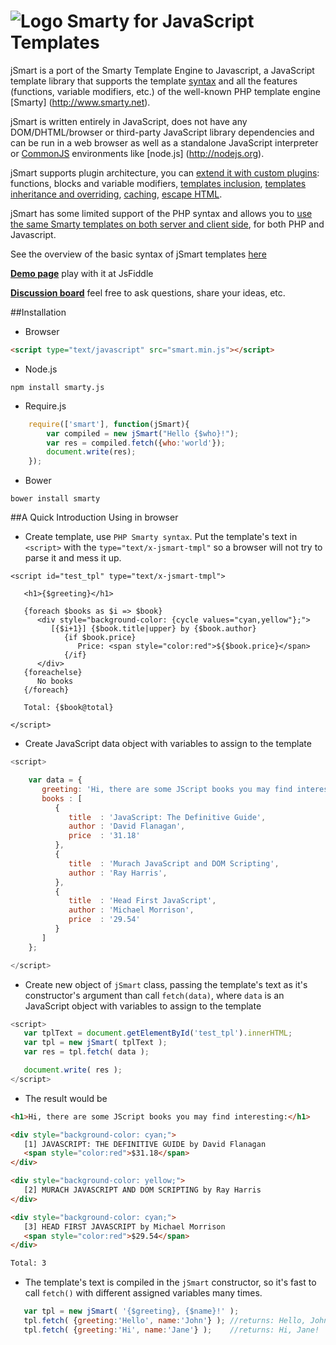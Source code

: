 # ![Logo](https://raw.githubusercontent.com/miroshnikov/jsmart/master/jsmartlogo.gif) Smarty for JavaScript Templates

jSmart is a port of the Smarty Template Engine to Javascript, a JavaScript template library that supports the template [syntax](https://github.com/miroshnikov/jsmart/blob/wiki/syntax.md) and all the features (functions, variable modifiers, etc.) of the well-known PHP template engine [Smarty] (http://www.smarty.net). 

jSmart is written entirely in JavaScript, does not have any DOM/DHTML/browser or third-party JavaScript library dependencies and can be run in a web browser as well as a standalone JavaScript interpreter or [CommonJS](http://www.commonjs.org) environments like [node.js] (http://nodejs.org).

jSmart supports plugin architecture, you can [extend it with custom plugins](https://github.com/miroshnikov/jsmart/blob/wiki/CreatePlugin.md): functions, blocks and variable modifiers, [templates inclusion](https://github.com/miroshnikov/jsmart/blob/wiki/IncludeTemplates.md), [templates inheritance and overriding](https://github.com/miroshnikov/jsmart/blob/wiki/Template_inheritance.md), [caching](https://github.com/miroshnikov/jsmart/blob/wiki/caching.md), [escape HTML](https://github.com/miroshnikov/jsmart/blob/wiki/escape_html.md).

jSmart has some limited support of the PHP syntax and allows you to [use the same Smarty templates on both server and client side](https://github.com/miroshnikov/jsmart/blob/wiki/Smarty_template_in_javascript.md), for both PHP and Javascript.

See the overview of the basic syntax of jSmart templates [here](https://github.com/miroshnikov/jsmart/blob/wiki/syntax.md)

[**Demo page**](https://jsfiddle.net/miroshnikov/6tfz9p3z/1/) play with it at JsFiddle

[**Discussion board**](http://groups.google.com/group/jsmartdiscussion) feel free to ask questions, share your ideas, etc.

##Installation
* Browser
```html
<script type="text/javascript" src="smart.min.js"></script>
```
* Node.js
```
npm install smarty.js
```
* Require.js
```javascript
    require(['smart'], function(jSmart){
    	var compiled = new jSmart("Hello {$who}!");
	    var res = compiled.fetch({who:'world'});
	    document.write(res);
	});
```
* Bower
```
bower install smarty
```

##A Quick Introduction
Using in browser
* Create template, use ```PHP Smarty syntax```. Put the template's text in ```<script>``` with the ```type="text/x-jsmart-tmpl"``` so a browser will not try to parse it and mess it up.
```smarty
<script id="test_tpl" type="text/x-jsmart-tmpl">
 
   <h1>{$greeting}</h1>

   {foreach $books as $i => $book}
      <div style="background-color: {cycle values="cyan,yellow"};">
         [{$i+1}] {$book.title|upper} by {$book.author} 
            {if $book.price}                                
               Price: <span style="color:red">${$book.price}</span>
            {/if}                                           
      </div>
   {foreachelse}
      No books
   {/foreach}

   Total: {$book@total}

</script>
```

* Create JavaScript data object with variables to assign to the template
```javascript
<script>

    var data = {
       greeting: 'Hi, there are some JScript books you may find interesting:',
       books : [
          {
             title  : 'JavaScript: The Definitive Guide',          
             author : 'David Flanagan',                            
             price  : '31.18'
          },
          {
             title  : 'Murach JavaScript and DOM Scripting',
             author : 'Ray Harris',
          },
          {
             title  : 'Head First JavaScript',
             author : 'Michael Morrison',
             price  : '29.54'
          }
       ]      
    };

</script>
```

* Create new object of ```jSmart``` class, passing the template's text as it's constructor's argument than call ```fetch(data)```, where ```data``` is an JavaScript object with variables to assign to the template
```javascript
<script>
   var tplText = document.getElementById('test_tpl').innerHTML;
   var tpl = new jSmart( tplText );
   var res = tpl.fetch( data );

   document.write( res );
</script>
```

* The result would be
```html
<h1>Hi, there are some JScript books you may find interesting:</h1>

<div style="background-color: cyan;">
   [1] JAVASCRIPT: THE DEFINITIVE GUIDE by David Flanagan 
   <span style="color:red">$31.18</span>
</div>

<div style="background-color: yellow;">
   [2] MURACH JAVASCRIPT AND DOM SCRIPTING by Ray Harris 
</div>

<div style="background-color: cyan;">
   [3] HEAD FIRST JAVASCRIPT by Michael Morrison 
   <span style="color:red">$29.54</span>
</div>

Total: 3
```

* The template's text is compiled in the ```jSmart``` constructor, so it's fast to call ```fetch()``` with different assigned variables many times.
```javascript
   var tpl = new jSmart( '{$greeting}, {$name}!' );
   tpl.fetch( {greeting:'Hello', name:'John'} ); //returns: Hello, John!
   tpl.fetch( {greeting:'Hi', name:'Jane'} );    //returns: Hi, Jane!
```
